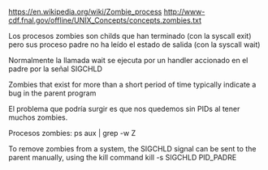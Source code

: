 https://en.wikipedia.org/wiki/Zombie_process
http://www-cdf.fnal.gov/offline/UNIX_Concepts/concepts.zombies.txt

Los procesos zombies son childs que han terminado (con la syscall exit) pero sus proceso padre no ha leído el estado de salida (con la syscall wait)

Normalmente la llamada wait se ejecuta por un handler accionado en el padre por la señal SIGCHLD

Zombies that exist for more than a short period of time typically indicate a bug in the parent program

El problema que podría surgir es que nos quedemos sin PIDs al tener muchos zombies.

Procesos zombies:
ps aux | grep -w Z

To remove zombies from a system, the SIGCHLD signal can be sent to the parent manually, using the kill command
kill -s SIGCHLD PID_PADRE
